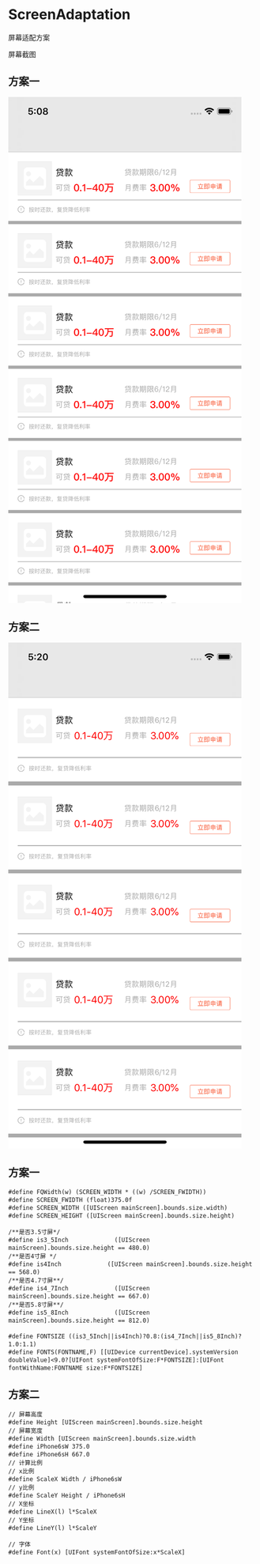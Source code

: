 # ScreenAdaptation
屏幕适配方案

屏幕截图
## 方案一
![](https://github.com/ziyilixin/ScreenAdaptation/blob/master/ScreenAdaptation/ScreenAdaptation/PlanA/PlanA-iPhone%20X.png?raw=true)
## 方案二
![](https://github.com/ziyilixin/ScreenAdaptation/blob/master/ScreenAdaptation/ScreenAdaptation/PlanB/PlanB-PlanB-iPhone%20X.png?raw=true)

## 方案一
```objc
#define FQWidth(w) (SCREEN_WIDTH * ((w) /SCREEN_FWIDTH))
#define SCREEN_FWIDTH (float)375.0f
#define SCREEN_WIDTH ([UIScreen mainScreen].bounds.size.width)
#define SCREEN_HEIGHT ([UIScreen mainScreen].bounds.size.height)

/**是否3.5寸屏*/
#define is3_5Inch             ([UIScreen mainScreen].bounds.size.height == 480.0)
/**是否4寸屏 */
#define is4Inch             ([UIScreen mainScreen].bounds.size.height == 568.0)
/**是否4.7寸屏**/
#define is4_7Inch             ([UIScreen mainScreen].bounds.size.height == 667.0)
/**是否5.8寸屏**/
#define is5_8Inch             ([UIScreen mainScreen].bounds.size.height == 812.0)

#define FONTSIZE ((is3_5Inch||is4Inch)?0.8:(is4_7Inch||is5_8Inch)?1.0:1.1)
#define FONTS(FONTNAME,F) [[UIDevice currentDevice].systemVersion doubleValue]<9.0?[UIFont systemFontOfSize:F*FONTSIZE]:[UIFont fontWithName:FONTNAME size:F*FONTSIZE]
```

## 方案二
```objc
// 屏幕高度
#define Height [UIScreen mainScreen].bounds.size.height
// 屏幕宽度
#define Width [UIScreen mainScreen].bounds.size.width
#define iPhone6sW 375.0
#define iPhone6sH 667.0
// 计算比例
// x比例
#define ScaleX Width / iPhone6sW
// y比例
#define ScaleY Height / iPhone6sH
// X坐标
#define LineX(l) l*ScaleX
// Y坐标
#define LineY(l) l*ScaleY

// 字体
#define Font(x) [UIFont systemFontOfSize:x*ScaleX]
```
